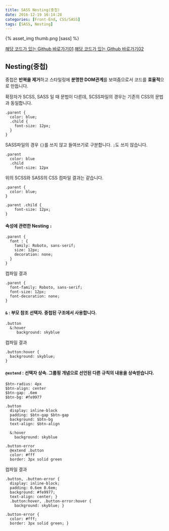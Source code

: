 ```yaml
---
title: SASS Nesting(중첩)
date: 2016-12-19 16:14:28
categories: [Front-End, CSS/SASS]
tags: [SASS, Nesting]
---
```


{% asset_img thumb.png [sass] %}

[해당 코드가 있는 Github 바로가기01](https://github.com/sharryhong/TIL/tree/master/sass/01_First_Sass)
[해당 코드가 있는 Github 바로가기02](https://github.com/sharryhong/FDS/tree/master/day22-sass)

## Nesting(중첩)
중첩은 **반복을 제거**하고 스타일링에 **분명한 DOM관계**를 보여줌으로서 코드를 **효율적**으로 만듭니다.

확장자가 SCSS, SASS 일 때 문법이 다른데, 
SCSS파일의 경우는 기존의 CSS의 문법과 동일합니다. 
```
.parent {
  color: blue;
  .child {
    font-size: 12px;
  }
}
```

SASS파일의 경우 `{}`를 쓰지 않고 들여쓰기로 구분합니다. `;`도 쓰지 않습니다.
```
.parent 
  color: blue
  .child 
    font-size: 12px
```

위의 SCSS와 SASS의 CSS 컴파일 결과는 같습니다. 
```
.parent {
  color: blue;
}

.parent .child {
    font-size: 12px;
}
```

#### 속성에 관련한 Nesting `:`
```
.parent {
  font : {
    family: Roboto, sans-serif;
    size: 12px;
    decoration: none;
  }
}
```

컴파일 결과 
```
.parent {
  font-family: Roboto, sans-serif;
  font-size: 12px;
  font-decoration: none;
}
```

#### `&` : 부모 참조 선택자. 중첩된 구조에서 사용합니다. 
```
.button
  &:hover
     background: skyblue
```

컴파일 결과
```
.button:hover {
  background: skyblue;
}
```

#### `@extend` : 선택자 상속. 그룹핑 개념으로 선언된 다른 규칙의 내용을 상속받습니다.
```
$btn-radius: 4px
$btn-align: center
$btn-gap: .6em
$btn-bg: #fe9977

.button
  display: inline-block
  padding: $btn-gap $btn-gap
  background: $btn-bg
  text-align: $btn-align

  &:hover
    background: skyblue

.button-error
  @extend .button
  color: #fff
  border: 3px solid green
```

컴파일 결과
```
.button, .button-error {
  display: inline-block;
  padding: 0.6em 0.6em;
  background: #fe9977;
  text-align: center; }
  .button:hover, .button-error:hover {
    background: skyblue; }

.button-error {
  color: #fff;
  border: 3px solid green; }
```